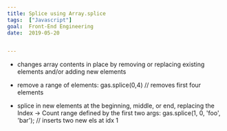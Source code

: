 ```yaml
---
title: Splice using Array.splice
tags:  ["Javascript"]
goal:  Front-End Engineering
date:  2019-05-20


---
```

- changes array contents in place by removing or replacing existing elements and/or adding new elements

- remove a range of elements:
gas.splice(0,4) // removes first four elements

- splice in new elements at the beginning, middle, or end, replacing the Index → Count range defined by the first two args:
gas.splice(1, 0, 'foo', 'bar'); // inserts two new els at idx 1

